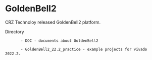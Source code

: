# GoldenBell2

CRZ Technoloy released GoldenBell2 platform.

Directory

           - DOC - documents about GoldenBell2

           - GoldenBell2_22.2_practice - example projects for vivado 2022.2.
